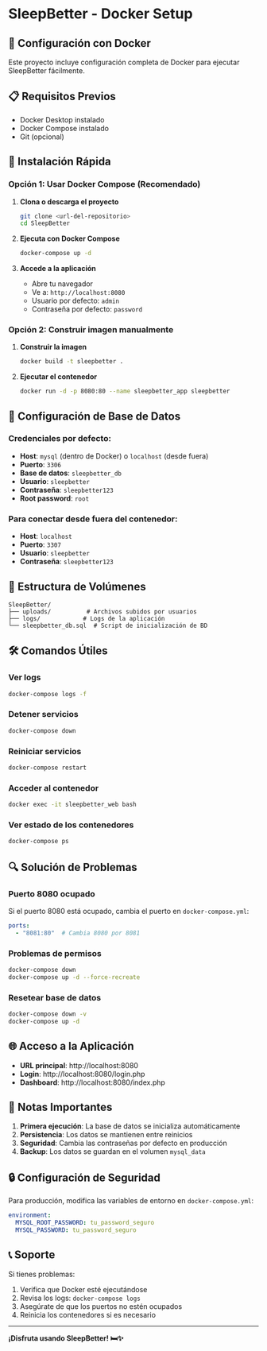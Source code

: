 # SleepBetter - Docker Setup

## 🐳 Configuración con Docker

Este proyecto incluye configuración completa de Docker para ejecutar SleepBetter fácilmente.

## 📋 Requisitos Previos

- Docker Desktop instalado
- Docker Compose instalado
- Git (opcional)

## 🚀 Instalación Rápida

### Opción 1: Usar Docker Compose (Recomendado)

1. **Clona o descarga el proyecto**
   ```bash
   git clone <url-del-repositorio>
   cd SleepBetter
   ```

2. **Ejecuta con Docker Compose**
   ```bash
   docker-compose up -d
   ```

3. **Accede a la aplicación**
   - Abre tu navegador
   - Ve a: `http://localhost:8080`
   - Usuario por defecto: `admin`
   - Contraseña por defecto: `password`

### Opción 2: Construir imagen manualmente

1. **Construir la imagen**
   ```bash
   docker build -t sleepbetter .
   ```

2. **Ejecutar el contenedor**
   ```bash
   docker run -d -p 8080:80 --name sleepbetter_app sleepbetter
   ```

## 🔧 Configuración de Base de Datos

### Credenciales por defecto:
- **Host**: `mysql` (dentro de Docker) o `localhost` (desde fuera)
- **Puerto**: `3306`
- **Base de datos**: `sleepbetter_db`
- **Usuario**: `sleepbetter`
- **Contraseña**: `sleepbetter123`
- **Root password**: `root`

### Para conectar desde fuera del contenedor:
- **Host**: `localhost`
- **Puerto**: `3307`
- **Usuario**: `sleepbetter`
- **Contraseña**: `sleepbetter123`

## 📁 Estructura de Volúmenes

```
SleepBetter/
├── uploads/          # Archivos subidos por usuarios
├── logs/            # Logs de la aplicación
└── sleepbetter_db.sql  # Script de inicialización de BD
```

## 🛠️ Comandos Útiles

### Ver logs
```bash
docker-compose logs -f
```

### Detener servicios
```bash
docker-compose down
```

### Reiniciar servicios
```bash
docker-compose restart
```

### Acceder al contenedor
```bash
docker exec -it sleepbetter_web bash
```

### Ver estado de los contenedores
```bash
docker-compose ps
```

## 🔍 Solución de Problemas

### Puerto 8080 ocupado
Si el puerto 8080 está ocupado, cambia el puerto en `docker-compose.yml`:
```yaml
ports:
  - "8081:80"  # Cambia 8080 por 8081
```

### Problemas de permisos
```bash
docker-compose down
docker-compose up -d --force-recreate
```

### Resetear base de datos
```bash
docker-compose down -v
docker-compose up -d
```

## 🌐 Acceso a la Aplicación

- **URL principal**: http://localhost:8080
- **Login**: http://localhost:8080/login.php
- **Dashboard**: http://localhost:8080/index.php

## 📝 Notas Importantes

1. **Primera ejecución**: La base de datos se inicializa automáticamente
2. **Persistencia**: Los datos se mantienen entre reinicios
3. **Seguridad**: Cambia las contraseñas por defecto en producción
4. **Backup**: Los datos se guardan en el volumen `mysql_data`

## 🔒 Configuración de Seguridad

Para producción, modifica las variables de entorno en `docker-compose.yml`:

```yaml
environment:
  MYSQL_ROOT_PASSWORD: tu_password_seguro
  MYSQL_PASSWORD: tu_password_seguro
```

## 📞 Soporte

Si tienes problemas:
1. Verifica que Docker esté ejecutándose
2. Revisa los logs: `docker-compose logs`
3. Asegúrate de que los puertos no estén ocupados
4. Reinicia los contenedores si es necesario

---

**¡Disfruta usando SleepBetter! 🛏️✨** 